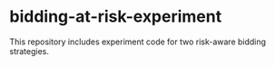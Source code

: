 # bidding-at-risk-experiment
This repository includes experiment code for two risk-aware bidding strategies.
